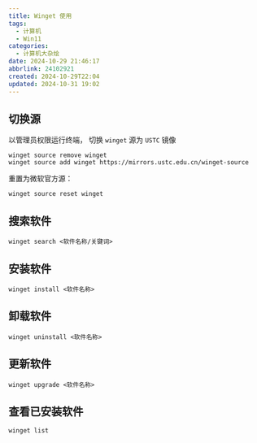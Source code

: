 ```yaml
---
title: Winget 使用
tags:
  - 计算机
  - Win11
categories:
  - 计算机大杂烩
date: 2024-10-29 21:46:17
abbrlink: 24102921
created: 2024-10-29T22:04
updated: 2024-10-31 19:02
---
```


## 切换源

以管理员权限运行终端，
切换 `winget` 源为 `USTC` 镜像
```shell
winget source remove winget
winget source add winget https://mirrors.ustc.edu.cn/winget-source
```

重置为微软官方源：
```shell
winget source reset winget
```


## 搜索软件

```shell
winget search <软件名称/关键词>
```

## 安装软件

```shell
winget install <软件名称>
```

## 卸载软件

```shell
winget uninstall <软件名称>
```

## 更新软件

```shell
winget upgrade <软件名称>
```

## 查看已安装软件

```shell
winget list
```

